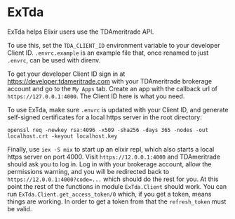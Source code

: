# ExTda

ExTda helps Elixir users use the TDAmeritrade API.

To use this, set the `TDA_CLIENT_ID` environment variable to your developer Client ID. `.envrc.example` is an example file that, once renamed to just `.envrc`, can be used with direnv.

To get your developer Client ID sign in at https://developer.tdameritrade.com with your TDAmeritrade brokerage account and go to the `My Apps` tab. Create an app with the callback url of `https://127.0.0.1:4000`. The Client ID here is what you need.

To use ExTda, make sure `.envrc` is updated with your Client ID, and generate self-signed certificates for a local https server in the root directory:

```
openssl req -newkey rsa:4096 -x509 -sha256 -days 365 -nodes -out localhost.crt -keyout localhost.key
```

Finally, use `iex -S mix` to start up an elixir repl, which also starts a local https server on port 4000. Visit `https://12.0.0.1:4000` and TDAmeritrade should ask you to log in. Log in with your brokerage account, allow the permissions warning, and you will be redirected back to `https://12.0.0.1:4000?code=...` which should do the rest for you. At this point the rest of the functions in module `ExTda.Client` should work. You can run `ExTda.Client.get_access_token/0` which, if you get a token, means things are working. In order to get a token from that the `refresh_token` must be valid.